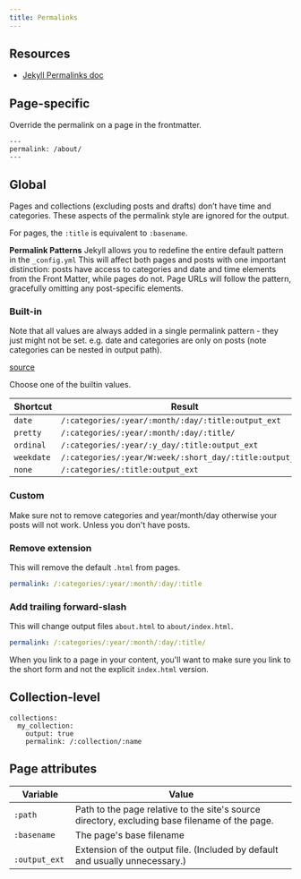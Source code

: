 ```yaml
---
title: Permalinks
---
```


## Resources

- [Jekyll Permalinks doc](https://jekyllrb.com/docs/permalinks/)


## Page-specific

Override the permalink on a page in the frontmatter.

```
---
permalink: /about/
---

```

## Global


Pages and collections (excluding posts and drafts) don’t have time and categories. These aspects of the permalink style are ignored for the output.

For pages, the `:title` is equivalent to `:basename`.

**Permalink Patterns**
Jekyll allows you to redefine the entire default pattern in the `_config.yml` This will affect both pages and posts with one important distinction: posts have access to categories and date and time elements from the Front Matter, while pages do not. Page URLs will follow the pattern, gracefully omitting any post-specific elements.

### Built-in

Note that all values are always added in a single permalink pattern - they just might not be set. e.g. date and categories are only on posts (note categories can be nested in output path).

[source](https://jekyllrb.com/docs/permalinks/#built-in-formats)

Choose one of the builtin values.

| Shortcut   | Result                                                   |
| ---------- | -------------------------------------------------------- |
| `date`     | `/:categories/:year/:month/:day/:title:output_ext`       |
| `pretty`   | `/:categories/:year/:month/:day/:title/`                 |
| `ordinal`  | `/:categories/:year/:y_day/:title:output_ext`            |
| `weekdate` | `/:categories/:year/W:week/:short_day/:title:output_ext` |
| `none`     | `/:categories/:title:output_ext`                         |


### Custom

Make sure not to remove categories and year/month/day otherwise your posts will not work. Unless you don't have posts.

### Remove extension

This will remove the default `.html` from pages.
```yaml
permalink: /:categories/:year/:month/:day/:title
```

### Add trailing forward-slash

This will change output files `about.html` to `about/index.html`.

```yaml
permalink: /:categories/:year/:month/:day/:title/
```

When you link to a page in your content, you'll want to make sure you link to the short form and not the explicit `index.html` version.

## Collection-level

```
collections:
  my_collection:
    output: true
    permalink: /:collection/:name
```

## Page attributes

| Variable       | Value                                                                                          |
| -------------- | ---------------------------------------------------------------------------------------------- |
| `:path`        | Path to the page relative to the site's source directory, excluding base filename of the page. |
| `:basename`    | The page's base filename                                                                       |
| ` :output_ext` | Extension of the output file. (Included by default and usually unnecessary.)                   |

